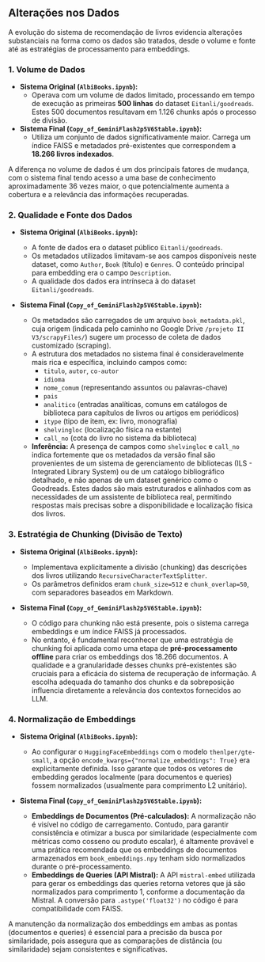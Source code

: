 ## Alterações nos Dados

A evolução do sistema de recomendação de livros evidencia alterações substanciais na forma como os dados são tratados, desde o volume e fonte até as estratégias de processamento para embeddings.

### 1. Volume de Dados

*   **Sistema Original (`AlbiBooks.ipynb`):**
    *   Operava com um volume de dados limitado, processando em tempo de execução as primeiras **500 linhas** do dataset `Eitanli/goodreads`. Estes 500 documentos resultavam em 1.126 chunks após o processo de divisão.
*   **Sistema Final (`Copy_of_GeminiFlash2p5V6Stable.ipynb`):**
    *   Utiliza um conjunto de dados significativamente maior. Carrega um índice FAISS e metadados pré-existentes que correspondem a **18.266 livros indexados**.

A diferença no volume de dados é um dos principais fatores de mudança, com o sistema final tendo acesso a uma base de conhecimento aproximadamente 36 vezes maior, o que potencialmente aumenta a cobertura e a relevância das informações recuperadas.

### 2. Qualidade e Fonte dos Dados

*   **Sistema Original (`AlbiBooks.ipynb`):**
    *   A fonte de dados era o dataset público `Eitanli/goodreads`.
    *   Os metadados utilizados limitavam-se aos campos disponíveis neste dataset, como `Author`, `Book` (título) e `Genres`. O conteúdo principal para embedding era o campo `Description`.
    *   A qualidade dos dados era intrínseca à do dataset `Eitanli/goodreads`.

*   **Sistema Final (`Copy_of_GeminiFlash2p5V6Stable.ipynb`):**
    *   Os metadados são carregados de um arquivo `book_metadata.pkl`, cuja origem (indicada pelo caminho no Google Drive `/projeto II V3/scrapyFiles/`) sugere um processo de coleta de dados customizado (scraping).
    *   A estrutura dos metadados no sistema final é consideravelmente mais rica e específica, incluindo campos como:
        *   `titulo`, `autor`, `co-autor`
        *   `idioma`
        *   `nome_comum` (representando assuntos ou palavras-chave)
        *   `pais`
        *   `analitico` (entradas analíticas, comuns em catálogos de biblioteca para capítulos de livros ou artigos em periódicos)
        *   `itype` (tipo de item, ex: livro, monografia)
        *   `shelvingloc` (localização física na estante)
        *   `call_no` (cota do livro no sistema da biblioteca)
    *   **Inferência:** A presença de campos como `shelvingloc` e `call_no` indica fortemente que os metadados da versão final são provenientes de um sistema de gerenciamento de bibliotecas (ILS - Integrated Library System) ou de um catálogo bibliográfico detalhado, e não apenas de um dataset genérico como o Goodreads. Estes dados são mais estruturados e alinhados com as necessidades de um assistente de biblioteca real, permitindo respostas mais precisas sobre a disponibilidade e localização física dos livros.

### 3. Estratégia de Chunking (Divisão de Texto)

*   **Sistema Original (`AlbiBooks.ipynb`):**
    *   Implementava explicitamente a divisão (chunking) das descrições dos livros utilizando `RecursiveCharacterTextSplitter`.
    *   Os parâmetros definidos eram `chunk_size=512` e `chunk_overlap=50`, com separadores baseados em Markdown.

*   **Sistema Final (`Copy_of_GeminiFlash2p5V6Stable.ipynb`):**
    *   O código para chunking não está presente, pois o sistema carrega embeddings e um índice FAISS já processados.
    *   No entanto, é fundamental reconhecer que uma estratégia de chunking foi aplicada como uma etapa de **pré-processamento offline** para criar os embeddings dos 18.266 documentos. A qualidade e a granularidade desses chunks pré-existentes são cruciais para a eficácia do sistema de recuperação de informação. A escolha adequada do tamanho dos chunks e da sobreposição influencia diretamente a relevância dos contextos fornecidos ao LLM.

### 4. Normalização de Embeddings

*   **Sistema Original (`AlbiBooks.ipynb`):**
    *   Ao configurar o `HuggingFaceEmbeddings` com o modelo `thenlper/gte-small`, a opção `encode_kwargs={"normalize_embeddings": True}` era explicitamente definida. Isso garante que todos os vetores de embedding gerados localmente (para documentos e queries) fossem normalizados (usualmente para comprimento L2 unitário).

*   **Sistema Final (`Copy_of_GeminiFlash2p5V6Stable.ipynb`):**
    *   **Embeddings de Documentos (Pré-calculados):** A normalização não é visível no código de carregamento. Contudo, para garantir consistência e otimizar a busca por similaridade (especialmente com métricas como cosseno ou produto escalar), é altamente provável e uma prática recomendada que os embeddings de documentos armazenados em `book_embeddings.npy` tenham sido normalizados durante o pré-processamento.
    *   **Embeddings de Queries (API Mistral):** A API `mistral-embed` utilizada para gerar os embeddings das queries retorna vetores que já são normalizados para comprimento 1, conforme a documentação da Mistral. A conversão para `.astype('float32')` no código é para compatibilidade com FAISS.

A manutenção da normalização dos embeddings em ambas as pontas (documentos e queries) é essencial para a precisão da busca por similaridade, pois assegura que as comparações de distância (ou similaridade) sejam consistentes e significativas.
